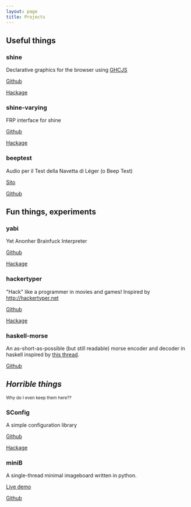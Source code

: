 ```yaml
---
layout: page
title: Projects
---
```



## Useful things

### shine

Declarative graphics for the browser using [GHCJS](https://github.com/ghcjs/ghcjs)

[Github](https://github.com/fgaz/shine)

[Hackage](https://hackage.haskell.org/package/shine)

### shine-varying

FRP interface for shine

[Github](https://github.com/fgaz/shine-varying)

[Hackage](https://hackage.haskell.org/package/shine-varying)

### beeptest

Audio per il Test della Navetta di Léger (o Beep Test)

[Sito](http://fgaz.github.io/beeptest)

[Github](http://github.com/fgaz/beeptest)


## Fun things, experiments

### yabi

Yet Anonher Brainfuck Interpreter

[Github](http://github.com/fgaz/yabi)

[Hackage](http://hackage.haskell.org/package/yabi)

### hackertyper

"Hack" like a programmer in movies and games! Inspired by http://hackertyper.net

[Github](http://github.com/fgaz/hackertyper)

[Hackage](http://hackage.haskell.org/package/hackertyper)

### haskell-morse

An as-short-as-possible (but still readable) morse encoder and decoder in haskell inspired by [this thread](http://www.reddit.com/r/programming/comments/7xjqb/who_can_write_the_smallesttidiestcleverest_morse/).

[Github](http://github.com/fgaz/haskell-morse)


## *Horrible things*

<small>Why do I even keep them here??</small>

### SConfig

A simple configuration library

[Github](http://github.com/fgaz/SConfig)

[Hackage](http://hackage.haskell.org/package/SConfig)

### miniB

A single-thread minimal imageboard written in python.

[Live demo](http://minib-effegi.rhcloud.com)

[Github](http://github.com/fgaz/miniB)

